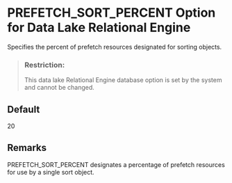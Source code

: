 <!-- loioa64b37be84f21015bf689f8b055c43c3 -->

# PREFETCH\_SORT\_PERCENT Option for Data Lake Relational Engine

Specifies the percent of prefetch resources designated for sorting objects.



> ### Restriction:  
> This data lake Relational Engine database option is set by the system and cannot be changed.



<a name="loioa64b37be84f21015bf689f8b055c43c3__iq_refso_859"/>

## Default

20



<a name="loioa64b37be84f21015bf689f8b055c43c3__iq_refso_861"/>

## Remarks

PREFETCH\_SORT\_PERCENT designates a percentage of prefetch resources for use by a single sort object.

